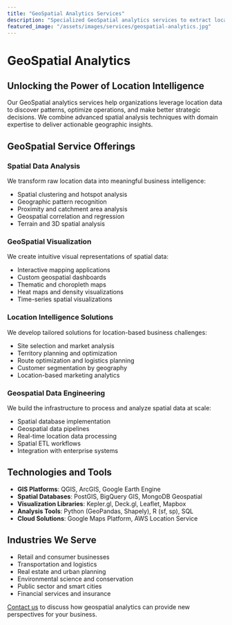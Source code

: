 ```yaml
---
title: "GeoSpatial Analytics Services"
description: "Specialized GeoSpatial analytics services to extract location-based insights and power spatial intelligence for your business."
featured_image: "/assets/images/services/geospatial-analytics.jpg"
---
```


# GeoSpatial Analytics

## Unlocking the Power of Location Intelligence

Our GeoSpatial analytics services help organizations leverage location data to discover patterns, optimize operations, and make better strategic decisions. We combine advanced spatial analysis techniques with domain expertise to deliver actionable geographic insights.

## GeoSpatial Service Offerings

### Spatial Data Analysis
We transform raw location data into meaningful business intelligence:
* Spatial clustering and hotspot analysis
* Geographic pattern recognition
* Proximity and catchment area analysis
* Geospatial correlation and regression
* Terrain and 3D spatial analysis

### GeoSpatial Visualization
We create intuitive visual representations of spatial data:
* Interactive mapping applications
* Custom geospatial dashboards
* Thematic and choropleth maps
* Heat maps and density visualizations
* Time-series spatial visualizations

### Location Intelligence Solutions
We develop tailored solutions for location-based business challenges:
* Site selection and market analysis
* Territory planning and optimization
* Route optimization and logistics planning
* Customer segmentation by geography
* Location-based marketing analytics

### Geospatial Data Engineering
We build the infrastructure to process and analyze spatial data at scale:
* Spatial database implementation
* Geospatial data pipelines
* Real-time location data processing
* Spatial ETL workflows
* Integration with enterprise systems

## Technologies and Tools

* **GIS Platforms**: QGIS, ArcGIS, Google Earth Engine
* **Spatial Databases**: PostGIS, BigQuery GIS, MongoDB Geospatial
* **Visualization Libraries**: Kepler.gl, Deck.gl, Leaflet, Mapbox
* **Analysis Tools**: Python (GeoPandas, Shapely), R (sf, sp), SQL
* **Cloud Solutions**: Google Maps Platform, AWS Location Service

## Industries We Serve

* Retail and consumer businesses
* Transportation and logistics
* Real estate and urban planning
* Environmental science and conservation
* Public sector and smart cities
* Financial services and insurance

[Contact us](/contact) to discuss how geospatial analytics can provide new perspectives for your business.

